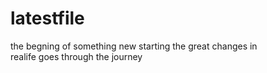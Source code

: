 # latestfile
the begning of something new
starting the great changes in <br> realife goes through the journey
